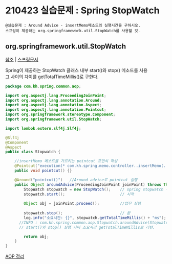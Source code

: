 # 210423 실습문제 : Spring StopWatch

```
@실습문제 : Around Advice - insertMemo메소드의 실행시간을 구하시오.
스프링이 제공하는 org.springframework.util.StopWatch를 사용할 것.
```

## org.springframework.util.StopWatch
[참조](https://creamilk88.tistory.com/151) | [스프링문서](https://docs.spring.io/spring-framework/docs/current/javadoc-api/org/springframework/util/StopWatch.html)

Spring이 제공하는 StopWatch 클래스 내부 start()와 stop() 메소드를 사용 <br/>
그 사이의 차이를 getTotalTimeMillis()로 구한다.

``` java
package com.kh.spring.common.aop;

import org.aspectj.lang.ProceedingJoinPoint;
import org.aspectj.lang.annotation.Around;
import org.aspectj.lang.annotation.Aspect;
import org.aspectj.lang.annotation.Pointcut;
import org.springframework.stereotype.Component;
import org.springframework.util.StopWatch;

import lombok.extern.slf4j.Slf4j;

@Slf4j
@Component
@Aspect
public class Stopwatch {

	//insertMemo 메소드를 가르키는 pointcut 표현식 작성
	@Pointcut("execution(* com.kh.spring.memo.controller..insertMemo(..))")	
	public void pointcut() {}

	@Around("pointcut()")   //Around advice로 pointcut 실행
	public Object aroundAdvice(ProceedingJoinPoint joinPoint) throws Throwable{
		StopWatch stopwatch = new StopWatch();    // spring stopwatch 객체 생성
		stopwatch.start();                        // 시작
		
		Object obj = joinPoint.proceed();         //업무 실행
		
		stopwatch.stop();                         // 끝
		log.info("소요시간: {}", stopwatch.getTotalTimeMillis() + "ms"); 
      //INFO : com.kh.spring.common.aop.Stopwatch.aroundAdvice(Stopwatch.java:28) - 소요시간: 19ms 
      // start()와 stop() 실행 사이 소요시간 getTotalTimeMillis로 리턴.

		return obj;
	}
}
```
[AOP 정리](https://github.com/2wonbin/TIL/blob/main/Spring/AOP.md)
